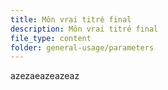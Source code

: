 ```yaml
---
title: Môn vrai titré final
description: Môn vrai titré final
file_type: content
folder: general-usage/parameters
---
```

azezaeazeazeaz

